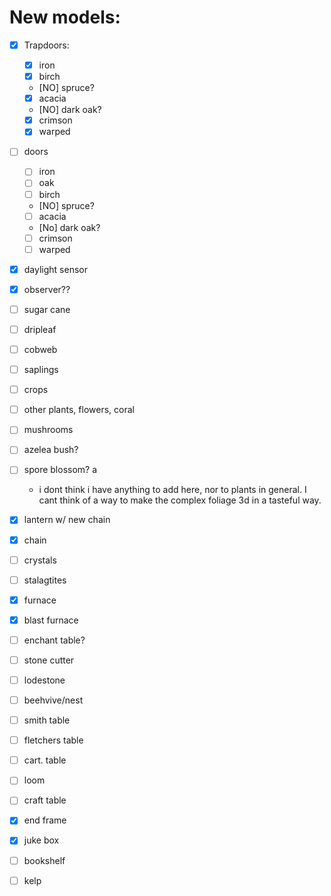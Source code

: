 # New models:

- [x] Trapdoors:

  - [x] iron
  - [x] birch
  - [NO] spruce?
  - [x] acacia
  - [NO] dark oak?
  - [x] crimson
  - [x] warped

- [ ] doors

  - [ ] iron
  - [ ] oak
  - [ ] birch
  - [NO] spruce?
  - [ ] acacia
  - [No] dark oak?
  - [ ] crimson
  - [ ] warped

- [x] daylight sensor
- [x] observer??

- [ ] sugar cane

- [ ] dripleaf
- [ ] cobweb
- [ ] saplings
- [ ] crops
- [ ] other plants, flowers, coral
- [ ] mushrooms
- [ ] azelea bush?
- [ ] spore blossom?
      a

  - i dont think i have anything to add here, nor to plants in general. I cant think of a way to make the complex foliage 3d in a tasteful way.

- [x] lantern w/ new chain
- [x] chain

- [ ] crystals
- [ ] stalagtites

- [x] furnace
- [x] blast furnace
- [ ] enchant table?
- [ ] stone cutter
- [ ] lodestone
- [ ] beehvive/nest
- [ ] smith table
- [ ] fletchers table
- [ ] cart. table
- [ ] loom
- [ ] craft table

- [x] end frame

- [x] juke box

- [ ] bookshelf
- [ ] kelp
